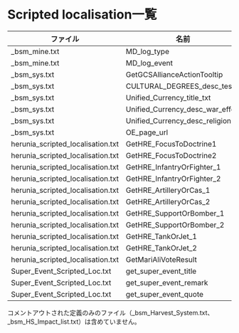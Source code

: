 # Scripted localisation一覧

| ファイル | 名前 |
| --- | --- |
| _bsm_mine.txt | MD_log_type |
| _bsm_mine.txt | MD_log_event |
| _bsm_sys.txt | GetGCSAllianceActionTooltip |
| _bsm_sys.txt | CULTURAL_DEGREES_desc_test |
| _bsm_sys.txt | Unified_Currency_title_txt |
| _bsm_sys.txt | Unified_Currency_desc_war_effort |
| _bsm_sys.txt | Unified_Currency_desc_religion |
| _bsm_sys.txt | OE_page_url |
| herunia_scripted_localisation.txt | GetHRE_FocusToDoctrine1 |
| herunia_scripted_localisation.txt | GetHRE_FocusToDoctrine2 |
| herunia_scripted_localisation.txt | GetHRE_InfantryOrFighter_1 |
| herunia_scripted_localisation.txt | GetHRE_InfantryOrFighter_2 |
| herunia_scripted_localisation.txt | GetHRE_ArtilleryOrCas_1 |
| herunia_scripted_localisation.txt | GetHRE_ArtilleryOrCas_2 |
| herunia_scripted_localisation.txt | GetHRE_SupportOrBomber_1 |
| herunia_scripted_localisation.txt | GetHRE_SupportOrBomber_2 |
| herunia_scripted_localisation.txt | GetHRE_TankOrJet_1 |
| herunia_scripted_localisation.txt | GetHRE_TankOrJet_2 |
| herunia_scripted_localisation.txt | GetMariAliVoteResult |
| Super_Event_Scripted_Loc.txt | get_super_event_title |
| Super_Event_Scripted_Loc.txt | get_super_event_remark |
| Super_Event_Scripted_Loc.txt | get_super_event_quote |

コメントアウトされた定義のみのファイル（_bsm_Harvest_System.txt、_bsm_HS_Impact_list.txt）は含めていません。
